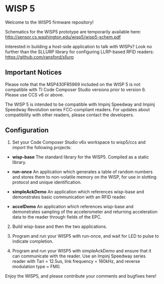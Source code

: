 WISP 5
====

Welcome to the WISP5 firmware repository!

Schematics for the WISP5 prototype are temporarily available here: 
http://sensor.cs.washington.edu/wisp5/wisp5-schem.pdf

Interested in building a host-side application to talk with WISPs? Look no further than the SLLURP library for configuring LLRP-based RFID readers:
https://github.com/ransford/sllurp

Important Notices
----
Please note that the MSP430FR5969 included on the WISP 5 is not compatible with TI Code Composer Studio versions prior to version 6. Please use CCS v6 or above.

The WISP 5 is intended to be compatible with Impinj Speedway and Impinj Speedway Revolution series FCC-compliant readers. For updates about compatibility with other readers, please contact the developers.

Configuration
----
1. Set your Code Composer Studio v6x workspace to wisp5/ccs and import the following projects:

 * **wisp-base** The standard library for the WISP5. Compiled as a static library.
 * **run-once** An application which generates a table of random numbers and stores them to non-volatile memory on the WISP, for use in slotting protocol and unique identification.

 * **simpleAckDemo** An application which references wisp-base and demonstrates basic communication with an RFID reader.

 * **accelDemo** An application which references wisp-base and demonstrates sampling of the accelerometer and returning acceleration data to the reader through fields of the EPC.

2. Build wisp-base and then the two applications.

3. Program and run your WISP5 with run-once, and wait for LED to pulse to indicate completion.

4. Program and run your WISP5 with simpleAckDemo and ensure that it can communicate with the reader. Use an Impinj Speedway series reader with Tari = 12.5us, link frequency = 160kHz, and reverse modulation type = FM0.

Enjoy the WISP5, and please contribute your comments and bugfixes here!


